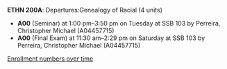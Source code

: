 **ETHN 200A**: Departures:Genealogy of Racial (4 units)

- **A00** (Seminar) at 1:00 pm–3:50 pm on Tuesday at SSB 103 by Perreira, Christopher Michael (A04457715)
- **A00** (Final Exam) at 11:30 am–2:29 pm on Saturday at SSB 103 by Perreira, Christopher Michael (A04457715)

[Enrollment numbers over time](./ETHN200A.tsv)
